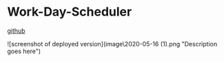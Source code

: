 # Work-Day-Scheduler

[github](https://zaguilar.github.io/Work-Day-Scheduler/.)

![screenshot of deployed version](image\2020-05-16 (1).png "Description goes here")
